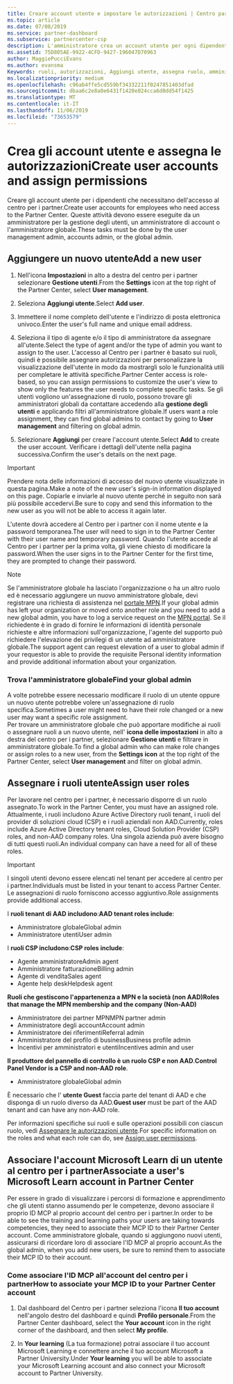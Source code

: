 ```yaml
---
title: Creare account utente e impostare le autorizzazioni | Centro partner
ms.topic: article
ms.date: 07/08/2019
ms.service: partner-dashboard
ms.subservice: partnercenter-csp
description: L'amministratore crea un account utente per ogni dipendente del partner che deve accedere al Centro per i partner.
ms.assetid: 75D805AE-9922-4CFD-9427-196047D70963
author: MaggiePucciEvans
ms.author: evansma
Keywords: ruoli, autorizzazioni, Aggiungi utente, assegna ruolo, amministratore, agente,
ms.localizationpriority: medium
ms.openlocfilehash: c96ab4ffe5cd559bf34332211f0247851403dfad
ms.sourcegitcommit: dbaa6c2e8a0e6431f1420e024cca6d0dd54f1425
ms.translationtype: MT
ms.contentlocale: it-IT
ms.lasthandoff: 11/06/2019
ms.locfileid: "73653579"
---
```

# <a name="create-user-accounts-and-assign-permissions"></a><span data-ttu-id="45be7-104">Crea gli account utente e assegna le autorizzazioni</span><span class="sxs-lookup"><span data-stu-id="45be7-104">Create user accounts and assign permissions</span></span>

<span data-ttu-id="45be7-105">Creare gli account utente per i dipendenti che necessitano dell'accesso al centro per i partner.</span><span class="sxs-lookup"><span data-stu-id="45be7-105">Create user accounts for employees who need access to the Partner Center.</span></span> <span data-ttu-id="45be7-106">Queste attività devono essere eseguite da un amministratore per la gestione degli utenti, un amministratore di account o l'amministratore globale.</span><span class="sxs-lookup"><span data-stu-id="45be7-106">These tasks must be done by the user management admin, accounts admin, or the global admin.</span></span> 


## <a name="add-a-new-user"></a><span data-ttu-id="45be7-107">Aggiungere un nuovo utente</span><span class="sxs-lookup"><span data-stu-id="45be7-107">Add a new user</span></span>

1. <span data-ttu-id="45be7-108">Nell'icona **Impostazioni** in alto a destra del centro per i partner selezionare **Gestione utenti**.</span><span class="sxs-lookup"><span data-stu-id="45be7-108">From the **Settings** icon at the top right of the Partner Center, select **User management**.</span></span>

2.  <span data-ttu-id="45be7-109">Seleziona **Aggiungi utente**.</span><span class="sxs-lookup"><span data-stu-id="45be7-109">Select **Add user**.</span></span>

3.  <span data-ttu-id="45be7-110">Immettere il nome completo dell'utente e l'indirizzo di posta elettronica univoco.</span><span class="sxs-lookup"><span data-stu-id="45be7-110">Enter the user's full name and unique email address.</span></span>

4.  <span data-ttu-id="45be7-111">Seleziona il tipo di agente e/o il tipo di amministratore da assegnare all'utente.</span><span class="sxs-lookup"><span data-stu-id="45be7-111">Select the type of agent and/or the type of admin you want to assign to the user.</span></span> <span data-ttu-id="45be7-112">L'accesso al Centro per i partner è basato sui ruoli, quindi è possibile assegnare autorizzazioni per personalizzare la visualizzazione dell'utente in modo da mostrargli solo le funzionalità utili per completare le attività specifiche.</span><span class="sxs-lookup"><span data-stu-id="45be7-112">Partner Center access is role-based, so you can assign permissions to customize the user's view to show only the features the user needs to complete specific tasks.</span></span>  <span data-ttu-id="45be7-113">Se gli utenti vogliono un'assegnazione di ruolo, possono trovare gli amministratori globali da contattare accedendo alla **gestione degli utenti** e applicando filtri all'amministratore globale.</span><span class="sxs-lookup"><span data-stu-id="45be7-113">If users want a role assignment, they can find global admins to contact by going to **User management** and filtering on global admin.</span></span>

5.  <span data-ttu-id="45be7-114">Selezionare **Aggiungi** per creare l'account utente.</span><span class="sxs-lookup"><span data-stu-id="45be7-114">Select **Add** to create the user account.</span></span> <span data-ttu-id="45be7-115">Verificare i dettagli dell'utente nella pagina successiva.</span><span class="sxs-lookup"><span data-stu-id="45be7-115">Confirm the user's details on the next page.</span></span>

> [!IMPORTANT]  
> <span data-ttu-id="45be7-116">Prendere nota delle informazioni di accesso del nuovo utente visualizzate in questa pagina.</span><span class="sxs-lookup"><span data-stu-id="45be7-116">Make a note of the new user's sign-in information displayed on this page.</span></span> <span data-ttu-id="45be7-117">Copiarle e inviarle al nuovo utente perché in seguito non sarà più possibile accedervi.</span><span class="sxs-lookup"><span data-stu-id="45be7-117">Be sure to copy and send this information to the new user as you will not be able to access it again later.</span></span> 

<span data-ttu-id="45be7-118">L'utente dovrà accedere al Centro per i partner con il nome utente e la password temporanea.</span><span class="sxs-lookup"><span data-stu-id="45be7-118">The user will need to sign in to the Partner Center with their user name and temporary password.</span></span> <span data-ttu-id="45be7-119">Quando l'utente accede al Centro per i partner per la prima volta, gli viene chiesto di modificare la password.</span><span class="sxs-lookup"><span data-stu-id="45be7-119">When the user signs in to the Partner Center for the first time, they are prompted to change their password.</span></span> 

> [!NOTE]  
>  <span data-ttu-id="45be7-120">Se l'amministratore globale ha lasciato l'organizzazione o ha un altro ruolo ed è necessario aggiungere un nuovo amministratore globale, devi registrare una richiesta di assistenza nel [portale MPN](https://partner.microsoft.com/support).</span><span class="sxs-lookup"><span data-stu-id="45be7-120">If your global admin has left your organization or moved onto another role and you need to add a new global admin, you have to log a service request on the [MPN portal](https://partner.microsoft.com/support).</span></span> <span data-ttu-id="45be7-121">Se il richiedente è in grado di fornire le informazioni di identità personale richieste e altre informazioni sull'organizzazione, l'agente del supporto può richiedere l'elevazione dei privilegi di un utente ad amministratore globale.</span><span class="sxs-lookup"><span data-stu-id="45be7-121">The support agent can request elevation of a user to global admin if your requestor is able to provide the requisite Personal identity information and provide additional information about your organization.</span></span>

### <a name="find-your-global-admin"></a><span data-ttu-id="45be7-122">Trova l'amministratore globale</span><span class="sxs-lookup"><span data-stu-id="45be7-122">Find your global admin</span></span>

<span data-ttu-id="45be7-123">A volte potrebbe essere necessario modificare il ruolo di un utente oppure un nuovo utente potrebbe volere un'assegnazione di ruolo specifica.</span><span class="sxs-lookup"><span data-stu-id="45be7-123">Sometimes a user might need to have their role changed or a new user may want a specific role assignment.</span></span>  
<span data-ttu-id="45be7-124">Per trovare un amministratore globale che può apportare modifiche ai ruoli o assegnare ruoli a un nuovo utente, nell' **icona delle impostazioni** in alto a destra del centro per i partner, selezionare **Gestione utenti** e filtrare in amministratore globale.</span><span class="sxs-lookup"><span data-stu-id="45be7-124">To find a global admin who can make role changes or assign roles to a new user, from the **Settings icon** at the top right of the Partner Center, select **User management** and filter on global admin.</span></span> 

## <a name="assign-user-roles"></a><span data-ttu-id="45be7-125">Assegnare i ruoli utente</span><span class="sxs-lookup"><span data-stu-id="45be7-125">Assign user roles</span></span>

<span data-ttu-id="45be7-126">Per lavorare nel centro per i partner, è necessario disporre di un ruolo assegnato.</span><span class="sxs-lookup"><span data-stu-id="45be7-126">To work in the Partner Center, you must have an assigned role.</span></span>  <span data-ttu-id="45be7-127">Attualmente, i ruoli includono Azure Active Directory ruoli tenant, i ruoli del provider di soluzioni cloud (CSP) e i ruoli aziendali non AAD.</span><span class="sxs-lookup"><span data-stu-id="45be7-127">Currently, roles include Azure Active Directory tenant roles, Cloud Solution Provider (CSP) roles, and non-AAD company roles.</span></span> <span data-ttu-id="45be7-128">Una singola azienda può avere bisogno di tutti questi ruoli.</span><span class="sxs-lookup"><span data-stu-id="45be7-128">An individual company can have a need for all of these roles.</span></span>

>[!Important]
><span data-ttu-id="45be7-129">I singoli utenti devono essere elencati nel tenant per accedere al centro per i partner.</span><span class="sxs-lookup"><span data-stu-id="45be7-129">Individuals must be listed in your tenant to access Partner Center.</span></span> <span data-ttu-id="45be7-130">Le assegnazioni di ruolo forniscono accesso aggiuntivo.</span><span class="sxs-lookup"><span data-stu-id="45be7-130">Role assignments provide additional access.</span></span>


<span data-ttu-id="45be7-131">I **ruoli tenant di AAD includono**:</span><span class="sxs-lookup"><span data-stu-id="45be7-131">**AAD tenant roles include**:</span></span>
- <span data-ttu-id="45be7-132">Amministratore globale</span><span class="sxs-lookup"><span data-stu-id="45be7-132">Global admin</span></span>
- <span data-ttu-id="45be7-133">Amministratore utenti</span><span class="sxs-lookup"><span data-stu-id="45be7-133">User admin</span></span>

<span data-ttu-id="45be7-134">I **ruoli CSP includono**:</span><span class="sxs-lookup"><span data-stu-id="45be7-134">**CSP roles include**:</span></span>
- <span data-ttu-id="45be7-135">Agente amministratore</span><span class="sxs-lookup"><span data-stu-id="45be7-135">Admin agent</span></span>
- <span data-ttu-id="45be7-136">Amministratore fatturazione</span><span class="sxs-lookup"><span data-stu-id="45be7-136">Billing admin</span></span>
- <span data-ttu-id="45be7-137">Agente di vendita</span><span class="sxs-lookup"><span data-stu-id="45be7-137">Sales agent</span></span>
- <span data-ttu-id="45be7-138">Agente help desk</span><span class="sxs-lookup"><span data-stu-id="45be7-138">Helpdesk agent</span></span>

<span data-ttu-id="45be7-139">**Ruoli che gestiscono l'appartenenza a MPN e la società (non AAD)**</span><span class="sxs-lookup"><span data-stu-id="45be7-139">**Roles that manage the MPN membership and the company (Non-AAD)**</span></span>
- <span data-ttu-id="45be7-140">Amministratore dei partner MPN</span><span class="sxs-lookup"><span data-stu-id="45be7-140">MPN partner admin</span></span>
- <span data-ttu-id="45be7-141">Amministratore degli account</span><span class="sxs-lookup"><span data-stu-id="45be7-141">Account admin</span></span>
- <span data-ttu-id="45be7-142">Amministratore dei riferimenti</span><span class="sxs-lookup"><span data-stu-id="45be7-142">Referral admin</span></span>
- <span data-ttu-id="45be7-143">Amministratore del profilo di business</span><span class="sxs-lookup"><span data-stu-id="45be7-143">Business profile admin</span></span>
- <span data-ttu-id="45be7-144">Incentivi per amministratori e utenti</span><span class="sxs-lookup"><span data-stu-id="45be7-144">Incentives admin and user</span></span>

<span data-ttu-id="45be7-145">**Il produttore del pannello di controllo è un ruolo CSP e non AAD**.</span><span class="sxs-lookup"><span data-stu-id="45be7-145">**Control Panel Vendor is a CSP and non-AAD role**.</span></span>
- <span data-ttu-id="45be7-146">Amministratore globale</span><span class="sxs-lookup"><span data-stu-id="45be7-146">Global admin</span></span>

<span data-ttu-id="45be7-147">È necessario che l' **utente Guest** faccia parte del tenant di AAD e che disponga di un ruolo diverso da AAD.</span><span class="sxs-lookup"><span data-stu-id="45be7-147">**Guest user** must be part of the AAD tenant and can have any non-AAD role.</span></span>

<span data-ttu-id="45be7-148">Per informazioni specifiche sui ruoli e sulle operazioni possibili con ciascun ruolo, vedi [Assegnare le autorizzazioni utente](permissions-overview.md).</span><span class="sxs-lookup"><span data-stu-id="45be7-148">For specific information on the roles and what each role can do, see [Assign user permissions](permissions-overview.md).</span></span>

## <a name="associate-a-users-microsoft-learn-account-in-partner-center"></a><span data-ttu-id="45be7-149">Associare l'account Microsoft Learn di un utente al centro per i partner</span><span class="sxs-lookup"><span data-stu-id="45be7-149">Associate a user's Microsoft Learn account in Partner Center</span></span>

<span data-ttu-id="45be7-150">Per essere in grado di visualizzare i percorsi di formazione e apprendimento che gli utenti stanno assumendo per le competenze, devono associare il proprio ID MCP al proprio account del centro per i partner.</span><span class="sxs-lookup"><span data-stu-id="45be7-150">In order to be able to see the training and learning paths your users are taking towards competencies, they need to associate their MCP ID to their Partner Center account.</span></span> <span data-ttu-id="45be7-151">Come amministratore globale, quando si aggiungono nuovi utenti, assicurarsi di ricordare loro di associare l'ID MCP al proprio account.</span><span class="sxs-lookup"><span data-stu-id="45be7-151">As the global admin, when you add new users, be sure to remind them to associate their MCP ID to their account.</span></span> 

### <a name="how-to-associate-your-mcp-id-to-your-partner-center-account"></a><span data-ttu-id="45be7-152">Come associare l'ID MCP all'account del centro per i partner</span><span class="sxs-lookup"><span data-stu-id="45be7-152">How to associate your MCP ID to your Partner Center account</span></span>

1. <span data-ttu-id="45be7-153">Dal dashboard del Centro per i partner seleziona l'icona **Il tuo account** nell'angolo destro del dashboard e quindi **Profilo personale**.</span><span class="sxs-lookup"><span data-stu-id="45be7-153">From the Partner Center dashboard, select the **Your account** icon in the right corner of the dashboard, and then select **My profile**.</span></span>

2. <span data-ttu-id="45be7-154">In **Your learning** (La tua formazione) potrai associare il tuo account Microsoft Learning e connettere anche il tuo account Microsoft a Partner University.</span><span class="sxs-lookup"><span data-stu-id="45be7-154">Under **Your learning** you will be able to associate your Microsoft Learning account and also connect your Microsoft account to Partner University.</span></span>








